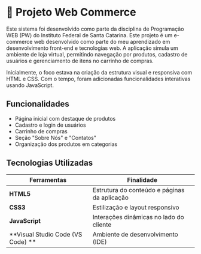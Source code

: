#  🏬 Projeto Web Commerce
Este sistema foi desenvolvido como parte da disciplina de Programação WEB (PW) do Instituto Federal de Santa Catarina. 
Este projeto é um e-commerce web desenvolvido como parte do meu aprendizado em desenvolvimento front-end e tecnologias web. A aplicação simula um ambiente de loja virtual, permitindo navegação por produtos, cadastro de usuários e gerenciamento de itens no carrinho de compras.

Inicialmente, o foco estava na criação da estrutura visual e responsiva com HTML e CSS. Com o tempo, foram adicionadas funcionalidades interativas usando JavaScript.

##  Funcionalidades

- Página inicial com destaque de produtos
- Cadastro e login de usuários
- Carrinho de compras
- Seção "Sobre Nós" e "Contatos"
- Organização dos produtos em categorias

## Tecnologias Utilizadas

| Ferramentas             | Finalidade                                                       |
|-------------------------|------------------------------------------------------------------|
| **HTML5**               | Estrutura do conteúdo e páginas da aplicação                    |
| **CSS3**                | Estilização e layout responsivo                                 |
| **JavaScript**          | Interações dinâmicas no lado do cliente                         |
| **Visual Studio Code (VS Code)	**             | Ambiente de desenvolvimento (IDE)                               |


